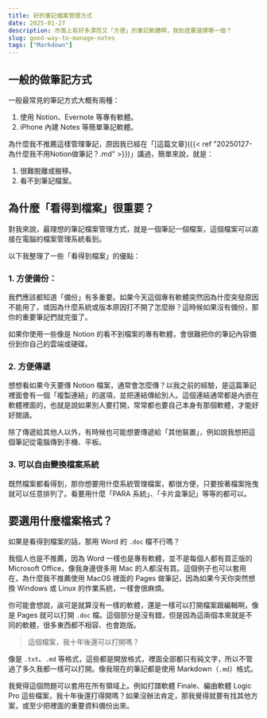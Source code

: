 ```yaml
---
title: 好的筆記檔案管理方式
date: 2025-01-27
description: 市面上有好多漂亮又「方便」的筆記軟體啊，我到底要選擇哪一個？
slug: good-way-to-manage-notes
tags: ["Markdown"]
---
```


## 一般的做筆記方式

一般最常見的筆記方式大概有兩種：

1. 使用 Notion、Evernote 等專有軟體。
2. iPhone 內建 Notes 等簡單筆記軟體。

為什麼我不推薦這樣管理筆記，原因我已經在「[這篇文章]({{< ref "20250127-為什麼我不用Notion做筆記？.md" >}})」講過，簡單來說，就是：

1. 很難脫離或搬移。
2. 看不到筆記檔案。

## 為什麼「看得到檔案」很重要？

對我來說，最理想的筆記檔案管理方式，就是一個筆記一個檔案，這個檔案可以直接在電腦的檔案管理系統看到。

以下我整理了一些「看得到檔案」的優點：

### 1. 方便備份：

我們應該都知道「備份」有多重要。如果今天這個專有軟體突然因為什麼突發原因不能用了，或因為什麼系統或版本原因打不開了怎麼辦？這時候如果沒有備份，那你的重要筆記們就完蛋了。

如果你使用一些像是 Notion 的看不到檔案的專有軟體，會很難把你的筆記內容備份到你自己的雲端或硬碟。

### 2. 方便傳遞

想想看如果今天要傳 Notion 檔案，通常會怎麼傳？以我之前的經驗，是這篇筆記裡面會有一個「複製連結」的選項，並把連結傳給別人。這個連結通常都是內嵌在軟體裡面的，也就是說如果別人要打開，常常都也要自己本身有那個軟體，才能好好閱讀。

除了傳遞給其他人以外，有時候也可能想要傳遞給「其他裝置」，例如說我想把這個筆記從電腦傳到手機、平板。

### 3. 可以自由變換檔案系統

既然檔案都看得到，那你想要用什麼系統管理檔案，都很方便，只要按著檔案拖曳就可以任意排列了。看要用什麼「PARA 系統」、「卡片盒筆記」等等的都可以。

## 要選用什麼檔案格式？

如果是看得到檔案的話，那用 Word 的 `.doc` 檔不行嗎？

我個人也是不推薦，因為 Word 一樣也是專有軟體，並不是每個人都有買正版的 Microsoft Office，像我身邊很多用 Mac 的人都沒有買。這個例子也可以套用在，為什麼我不推薦使用 MacOS 裡面的 Pages 做筆記，因為如果今天你突然想換 Windows 或 Linux 的作業系統，一樣會很麻煩。

你可能會想說，誒可是就算沒有一樣的軟體，還是一樣可以打開檔案跟編輯啊，像是 Pages 就可以打開 `.doc` 檔。這個部分是沒有錯，但是因為這兩個本來就是不同的軟體，很多東西都不相容、也會跑版。

> 這個檔案，我十年後還可以打開嗎？

像是 `.txt`、`.md` 等格式，這些都是開放格式，裡面全部都只有純文字，所以不管過了多久我都一樣可以打開。像我現在的筆記都是使用 Markdown（`.md`）格式。

我覺得這個問題可以套用在所有領域上。例如打譜軟體 Finale、編曲軟體 Logic Pro 這些檔案，我十年後還打得開嗎？如果沒辦法肯定，那我覺得就要有找其他方案，或至少把裡面的重要資料備份出來。
